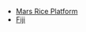 <style type='text/css'>
.tab-content {
    display: none;
}
.tab-content:target {
    display: block;
}
</style>

<ul id="menu">
    <li><a href="#tab1">Mars Rice Platform</a></li>
    <li><a href="#tab2">Fiji</a></li>
</ul>
<div id="tab1" class="tab-content"><iframe width="100%" height="1000px" src="https://seap.akvolumen.org/s/mNY-O2nOgYY" frameborder="0" allow="encrypted-media"></iframe></div>
<div id="tab2" class="tab-content"><iframe width="100%" height="1000px" src="https://pacificwash.akvolumen.org/s/LdS7jxYV4sc" frameborder="0" allow="encrypted-media"></iframe></div>
